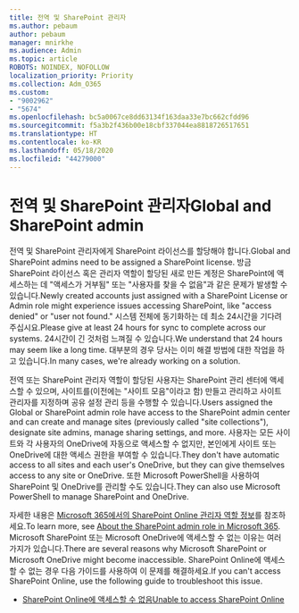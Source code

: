 ```yaml
---
title: 전역 및 SharePoint 관리자
ms.author: pebaum
author: pebaum
manager: mnirkhe
ms.audience: Admin
ms.topic: article
ROBOTS: NOINDEX, NOFOLLOW
localization_priority: Priority
ms.collection: Adm_O365
ms.custom:
- "9002962"
- "5674"
ms.openlocfilehash: bc5a0067ce8dd63134f163daa33e7bc662cfdd96
ms.sourcegitcommit: f5a3b2f436b00e18cbf337044ea8818726517651
ms.translationtype: HT
ms.contentlocale: ko-KR
ms.lasthandoff: 05/18/2020
ms.locfileid: "44279000"
---
```

# <a name="global-and-sharepoint-admin"></a><span data-ttu-id="9fa07-102">전역 및 SharePoint 관리자</span><span class="sxs-lookup"><span data-stu-id="9fa07-102">Global and SharePoint admin</span></span>

<span data-ttu-id="9fa07-103">전역 및 SharePoint 관리자에게 SharePoint 라이선스를 할당해야 합니다.</span><span class="sxs-lookup"><span data-stu-id="9fa07-103">Global and SharePoint admins need to be assigned a SharePoint license.</span></span> <span data-ttu-id="9fa07-104">방금 SharePoint 라이선스 혹은 관리자 역할이 할당된 새로 만든 계정은 SharePoint에 액세스하는 데 "액세스가 거부됨" 또는 "사용자를 찾을 수 없음"과 같은 문제가 발생할 수 있습니다.</span><span class="sxs-lookup"><span data-stu-id="9fa07-104">Newly created accounts just assigned with a SharePoint License or Admin role might experience issues accessing SharePoint, like "access denied" or "user not found."</span></span> <span data-ttu-id="9fa07-105">시스템 전체에 동기화하는 데 최소 24시간을 기다려 주십시요.</span><span class="sxs-lookup"><span data-stu-id="9fa07-105">Please give at least 24 hours for sync to complete across our systems.</span></span> <span data-ttu-id="9fa07-106">24시간이 긴 것처럼 느껴질 수 있습니다.</span><span class="sxs-lookup"><span data-stu-id="9fa07-106">We understand that 24 hours may seem like a long time.</span></span> <span data-ttu-id="9fa07-107">대부분의 경우 당사는 이미 해결 방법에 대한 작업을 하고 있습니다.</span><span class="sxs-lookup"><span data-stu-id="9fa07-107">In many cases, we're already working on a solution.</span></span>

<span data-ttu-id="9fa07-108">전역 또는 SharePoint 관리자 역할이 할당된 사용자는 SharePoint 관리 센터에 액세스할 수 있으며, 사이트를(이전에는 "사이트 모음"이라고 함) 만들고 관리하고 사이트 관리자를 지정하며 공유 설정 관리 등을 수행할 수 있습니다.</span><span class="sxs-lookup"><span data-stu-id="9fa07-108">Users assigned the Global or SharePoint admin role have access to the SharePoint admin center and can create and manage sites (previously called "site collections"), designate site admins, manage sharing settings, and more.</span></span> <span data-ttu-id="9fa07-109">사용자는 모든 사이트와 각 사용자의 OneDrive에 자동으로 액세스할 수 없지만, 본인에게 사이트 또는 OneDrive에 대한 액세스 권한을 부여할 수 있습니다.</span><span class="sxs-lookup"><span data-stu-id="9fa07-109">They don't have automatic access to all sites and each user's OneDrive, but they can give themselves access to any site or OneDrive.</span></span> <span data-ttu-id="9fa07-110">또한 Microsoft PowerShell을 사용하여 SharePoint 및 OneDrive를 관리할 수도 있습니다.</span><span class="sxs-lookup"><span data-stu-id="9fa07-110">They can also use Microsoft PowerShell to manage SharePoint and OneDrive.</span></span>

<span data-ttu-id="9fa07-111">자세한 내용은 [Microsoft 365에서의 SharePoint Online 관리자 역할 정보](https://docs.microsoft.com/sharepoint/sharepoint-admin-role)를 참조하세요.</span><span class="sxs-lookup"><span data-stu-id="9fa07-111">To learn more, see [About the SharePoint admin role in Microsoft 365](https://docs.microsoft.com/sharepoint/sharepoint-admin-role).</span></span>
<span data-ttu-id="9fa07-112">Microsoft SharePoint 또는 Microsoft OneDrive에 액세스할 수 없는 이유는 여러 가지가 있습니다.</span><span class="sxs-lookup"><span data-stu-id="9fa07-112">There are several reasons why Microsoft SharePoint or Microsoft OneDrive might become inaccessible.</span></span> <span data-ttu-id="9fa07-113">SharePoint Online에 액세스할 수 없는 경우 다음 가이드를 사용하여 이 문제를 해결하세요.</span><span class="sxs-lookup"><span data-stu-id="9fa07-113">If you can't access SharePoint Online, use the following guide to troubleshoot this issue.</span></span>

- [<span data-ttu-id="9fa07-114">SharePoint Online에 액세스할 수 없음</span><span class="sxs-lookup"><span data-stu-id="9fa07-114">Unable to access SharePoint Online</span></span>](https://docs.microsoft.com/sharepoint/troubleshoot/sharing-and-permissions/sharepoint-online-inaccessible)

